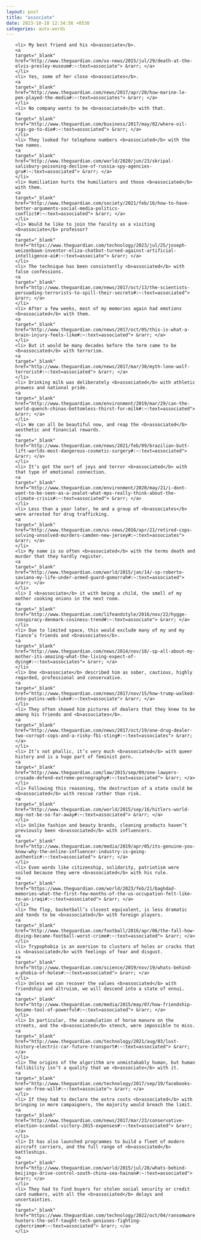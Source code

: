 ```yaml
---
layout: post
title: "associate"
date: 2023-10-10 12:34:56 +0530
categories: auto-words
---
```

<ol>

    <li> My best friend and his <b>associate</b>.
    <a 
    target="_blank" 
    href="http://www.theguardian.com/us-news/2015/jul/29/death-at-the-elvis-presley-museum#:~:text=associate"> &rarr; </a>
    </li>
    <li> Yes, some of her close <b>associates</b>.
    <a 
    target="_blank" 
    href="http://www.theguardian.com/news/2017/apr/20/how-marine-le-pen-played-the-media#:~:text=associates"> &rarr; </a>
    </li>
    <li> No company wants to be <b>associated</b> with that.
    <a 
    target="_blank" 
    href="http://www.theguardian.com/business/2017/may/02/where-oil-rigs-go-to-die#:~:text=associated"> &rarr; </a>
    </li>
    <li> They looked for telephone numbers <b>associated</b> with the two names.
    <a 
    target="_blank" 
    href="http://www.theguardian.com/world/2020/jun/23/skripal-salisbury-poisoning-decline-of-russia-spy-agencies-gru#:~:text=associated"> &rarr; </a>
    </li>
    <li> Humiliation hurts the humiliators and those <b>associated</b> with them.
    <a 
    target="_blank" 
    href="http://www.theguardian.com/society/2021/feb/16/how-to-have-better-arguments-social-media-politics-conflict#:~:text=associated"> &rarr; </a>
    </li>
    <li> Would he like to join the faculty as a visiting <b>associate</b> professor?
    <a 
    target="_blank" 
    href="https://www.theguardian.com/technology/2023/jul/25/joseph-weizenbaum-inventor-eliza-chatbot-turned-against-artificial-intelligence-ai#:~:text=associate"> &rarr; </a>
    </li>
    <li> The technique has been consistently <b>associated</b> with false confessions.
    <a 
    target="_blank" 
    href="http://www.theguardian.com/news/2017/oct/13/the-scientists-persuading-terrorists-to-spill-their-secrets#:~:text=associated"> &rarr; </a>
    </li>
    <li> After a few weeks, most of my memories again had emotions <b>associated</b> with them.
    <a 
    target="_blank" 
    href="http://www.theguardian.com/news/2017/oct/05/this-is-what-a-brain-injury-feels-like#:~:text=associated"> &rarr; </a>
    </li>
    <li> But it would be many decades before the term came to be <b>associated</b> with terrorism.
    <a 
    target="_blank" 
    href="http://www.theguardian.com/news/2017/mar/30/myth-lone-wolf-terrorist#:~:text=associated"> &rarr; </a>
    </li>
    <li> Drinking milk was deliberately <b>associated</b> with athletic prowess and national pride.
    <a 
    target="_blank" 
    href="http://www.theguardian.com/environment/2019/mar/29/can-the-world-quench-chinas-bottomless-thirst-for-milk#:~:text=associated"> &rarr; </a>
    </li>
    <li> We can all be beautiful now, and reap the <b>associated</b> aesthetic and financial rewards.
    <a 
    target="_blank" 
    href="http://www.theguardian.com/news/2021/feb/09/brazilian-butt-lift-worlds-most-dangerous-cosmetic-surgery#:~:text=associated"> &rarr; </a>
    </li>
    <li> It’s got the sort of joys and terror <b>associated</b> with that type of emotional connection.
    <a 
    target="_blank" 
    href="http://www.theguardian.com/environment/2020/may/21/i-dont-want-to-be-seen-as-a-zealot-what-mps-really-think-about-the-climate-crisis#:~:text=associated"> &rarr; </a>
    </li>
    <li> Less than a year later, he and a group of <b>associates</b> were arrested for drug trafficking.
    <a 
    target="_blank" 
    href="http://www.theguardian.com/us-news/2016/apr/21/retired-cops-solving-unsolved-murders-camden-new-jersey#:~:text=associates"> &rarr; </a>
    </li>
    <li> My name is so often <b>associated</b> with the terms death and murder that they hardly register.
    <a 
    target="_blank" 
    href="http://www.theguardian.com/world/2015/jan/14/-sp-roberto-saviano-my-life-under-armed-guard-gomorrah#:~:text=associated"> &rarr; </a>
    </li>
    <li> I <b>associate</b> it with being a child, the smell of my mother cooking onions in the next room.
    <a 
    target="_blank" 
    href="http://www.theguardian.com/lifeandstyle/2016/nov/22/hygge-conspiracy-denmark-cosiness-trend#:~:text=associate"> &rarr; </a>
    </li>
    <li> Due to limited space, this would exclude many of my and my fiance’s friends and <b>associates</b>.
    <a 
    target="_blank" 
    href="http://www.theguardian.com/news/2014/nov/18/-sp-all-about-my-mother-its-amazing-what-the-living-expect-of-dying#:~:text=associates"> &rarr; </a>
    </li>
    <li> One <b>associate</b> described him as sober, cautious, highly regarded, professional and conservative.
    <a 
    target="_blank" 
    href="http://www.theguardian.com/news/2017/nov/15/how-trump-walked-into-putins-web-luke#:~:text=associate"> &rarr; </a>
    </li>
    <li> They often showed him pictures of dealers that they knew to be among his friends and <b>associates</b>.
    <a 
    target="_blank" 
    href="http://www.theguardian.com/news/2017/oct/19/one-drug-dealer-two-corrupt-cops-and-a-risky-fbi-sting#:~:text=associates"> &rarr; </a>
    </li>
    <li> It’s not phallic, it’s very much <b>associated</b> with queer history and is a huge part of feminist porn.
    <a 
    target="_blank" 
    href="http://www.theguardian.com/law/2015/sep/09/one-lawyers-crusade-defend-extreme-pornography#:~:text=associated"> &rarr; </a>
    </li>
    <li> Following this reasoning, the destruction of a state could be <b>associated</b> with rescue rather than risk.
    <a 
    target="_blank" 
    href="http://www.theguardian.com/world/2015/sep/16/hitlers-world-may-not-be-so-far-away#:~:text=associated"> &rarr; </a>
    </li>
    <li> Unlike fashion and beauty brands, cleaning products haven’t previously been <b>associated</b> with influencers.
    <a 
    target="_blank" 
    href="http://www.theguardian.com/media/2019/apr/05/its-genuine-you-know-why-the-online-influencer-industry-is-going-authentic#:~:text=associated"> &rarr; </a>
    </li>
    <li> Even words like citizenship, solidarity, patriotism were soiled because they were <b>associated</b> with his rule.
    <a 
    target="_blank" 
    href="https://www.theguardian.com/world/2023/feb/21/baghdad-memories-what-the-first-few-months-of-the-us-occupation-felt-like-to-an-iraqi#:~:text=associated"> &rarr; </a>
    </li>
    <li> The flop, basketball’s closest equivalent, is less dramatic and tends to be <b>associated</b> with foreign players.
    <a 
    target="_blank" 
    href="http://www.theguardian.com/football/2016/apr/06/the-fall-how-diving-became-football-worst-crime#:~:text=associated"> &rarr; </a>
    </li>
    <li> Trypophobia is an aversion to clusters of holes or cracks that is <b>associated</b> with feelings of fear and disgust.
    <a 
    target="_blank" 
    href="http://www.theguardian.com/science/2019/nov/19/whats-behind-a-phobia-of-holes#:~:text=associated"> &rarr; </a>
    </li>
    <li> Unless we can recover the values <b>associated</b> with friendship and altruism, we will descend into a state of ennui.
    <a 
    target="_blank" 
    href="http://www.theguardian.com/media/2015/may/07/how-friendship-became-tool-of-powerful#:~:text=associated"> &rarr; </a>
    </li>
    <li> In particular, the accumulation of horse manure on the streets, and the <b>associated</b> stench, were impossible to miss.
    <a 
    target="_blank" 
    href="http://www.theguardian.com/technology/2021/aug/03/lost-history-electric-car-future-transport#:~:text=associated"> &rarr; </a>
    </li>
    <li> The origins of the algorithm are unmistakably human, but human fallibility isn’t a quality that we <b>associate</b> with it.
    <a 
    target="_blank" 
    href="http://www.theguardian.com/technology/2017/sep/19/facebooks-war-on-free-will#:~:text=associate"> &rarr; </a>
    </li>
    <li> If they had to declare the extra costs <b>associated</b> with bringing in more campaigners, the majority would breach the limit.
    <a 
    target="_blank" 
    href="http://www.theguardian.com/news/2017/mar/23/conservative-election-scandal-victory-2015-expenses#:~:text=associated"> &rarr; </a>
    </li>
    <li> It has also launched programmes to build a fleet of modern aircraft carriers, and the full range of <b>associated</b> battleships.
    <a 
    target="_blank" 
    href="http://www.theguardian.com/world/2015/jul/28/whats-behind-beijings-drive-control-south-china-sea-hainan#:~:text=associated"> &rarr; </a>
    </li>
    <li> They had to find buyers for stolen social security or credit card numbers, with all the <b>associated</b> delays and uncertainties.
    <a 
    target="_blank" 
    href="https://www.theguardian.com/technology/2022/oct/04/ransomware-hunters-the-self-taught-tech-geniuses-fighting-cybercrime#:~:text=associated"> &rarr; </a>
    </li>